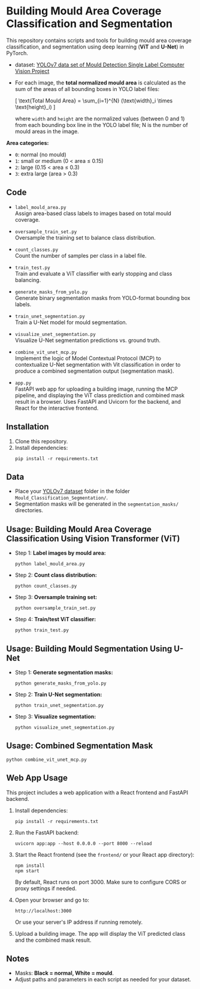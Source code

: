 # Building Mould Area Coverage Classification and Segmentation

This repository contains scripts and tools for building mould area coverage classification, and segmentation using deep learning (**ViT** and **U-Net**) in PyTorch.
- dataset: [YOLOv7 data set of Mould Detection Single Label Computer Vision Project](https://universe.roboflow.com/research-placement/mould-detection-single-label)
- For each image, the **total normalized mould area** is calculated as the sum of the areas of all bounding boxes in YOLO label files:

  \[
  \text{Total Mould Area} = \sum_{i=1}^{N} (\text{width}_i \times \text{height}_i)
  \]
  
  where `width` and `height` are the normalized values (between 0 and 1) from each bounding box line in the YOLO label file; N is the number of mould areas in the image.

**Area categories:**
- `0`: normal (no mould)
- `1`: small or medium (0 < area ≤ 0.15)
- `2`: large (0.15 < area ≤ 0.3)
- `3`: extra large (area > 0.3)  
      
## Code

- `label_mould_area.py`  
  Assign area-based class labels to images based on total mould coverage.

- `oversample_train_set.py`  
  Oversample the training set to balance class distribution.

- `count_classes.py`  
  Count the number of samples per class in a label file.

- `train_test.py`  
  Train and evaluate a ViT classifier with early stopping and class balancing.

- `generate_masks_from_yolo.py`    
  Generate binary segmentation masks from YOLO-format bounding box labels.

- `train_unet_segmentation.py`    
  Train a U-Net model for mould segmentation.

- `visualize_unet_segmentation.py`  
  Visualize U-Net segmentation predictions vs. ground truth.

- `combine_vit_unet_mcp.py`  
  Implement the logic of Model Contextual Protocol (MCP) to contextualize U-Net segmentation with Vit classification in order to produce a combined segmentation output (segmentation mask).

- `app.py`  
  FastAPI web app for uploading a building image, running the MCP pipeline, and displaying the ViT class prediction and combined mask result in a browser. Uses FastAPI and Uvicorn for the backend, and React for the interactive frontend.
  
## Installation

1. Clone this repository.
2. Install dependencies:
    ```
    pip install -r requirements.txt
    ```

## Data

- Place your [YOLOv7 dataset](https://universe.roboflow.com/research-placement/mould-detection-single-label) folder in the folder `Mould_Classification_Segmentation/`.
- Segmentation masks will be generated in the `segmentation_masks/` directories.

## Usage: Building Mould Area Coverage Classification Using Vision Transformer (ViT)

- Step 1: **Label images by mould area:**  
  ```
  python label_mould_area.py
  ```
  
- Step 2: **Count class distribution:**  
  ```
  python count_classes.py
  ```
  
- Step 3: **Oversample training set:**  
  ```
  python oversample_train_set.py
  ```

- Step 4: **Train/test ViT classifier:**  
  ```
  python train_test.py
  ```
  
## Usage: Building Mould Segmentation Using U-Net

- Step 1: **Generate segmentation masks:**  
  ```
  python generate_masks_from_yolo.py
  ```
    
- Step 2: **Train U-Net segmentation:**  
  ```
  python train_unet_segmentation.py
  ```

- Step 3: **Visualize segmentation:**  
  ```
  python visualize_unet_segmentation.py
  ```
  
## Usage: Combined Segmentation Mask

```
python combine_vit_unet_mcp.py
```

## Web App Usage

This project includes a web application with a React frontend and FastAPI backend.

1. Install dependencies:
    ```
    pip install -r requirements.txt
    ```

2. Run the FastAPI backend:
    ```
    uvicorn app:app --host 0.0.0.0 --port 8000 --reload
    ```

3. Start the React frontend (see the `frontend/` or your React app directory):
    ```
    npm install
    npm start
    ```
    By default, React runs on port 3000. Make sure to configure CORS or proxy settings if needed.

4. Open your browser and go to:
    ```
    http://localhost:3000
    ```
    Or use your server's IP address if running remotely.

5. Upload a building image. The app will display the ViT predicted class and the combined mask result.

## Notes

- Masks: **Black = normal, White = mould**.
- Adjust paths and parameters in each script as needed for your dataset.
